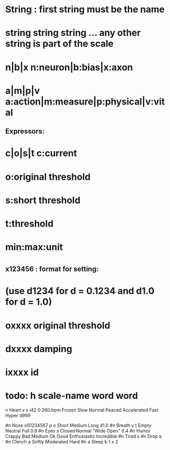 # String : first string must be the name
# string string string ... any other string is part of the scale
# n|b|x		n:neuron|b:bias|x:axon
# a|m|p|v	a:action|m:measure|p:physical|v:vital
## Expressors:
# c|o|s|t	c:current
#					o:original threshold
#					s:short threshold
#					t:threshold
# min:max:unit
#
## x123456 : format for setting:
# (use d1234 for d = 0.1234 and d1.0 for d = 1.0)
# oxxxx original threshold
# dxxxx damping 
#
# ixxxx id
#
# todo: h scale-name word word

n Heart v s i42 0:260:bpm Frozen Slow Normal Peaced Accelerated Fast Hyper d999

#n Nose o01234567 p o Short Medium Long d1.0
#n Breath v t Empty Neutral Full 0.8
#n Eyes s Closed Normal "Wide Open" 0.4
#n Humor Crappy Bad Medium Ok Good Enthusiastic Incredible
#n Tired s
#n Drop a
#n Clench a Softly Moderated Hard
#n a Sleep
b 1
x 2
